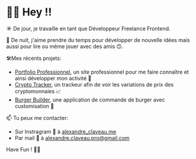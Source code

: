 # 👋🏼 Hey !!

☀️ De jour, je travaille en tant que Développeur Freelance Frontend.

🌙 De nuit, j'aime prendre du temps pour développer de nouvelle idées mais aussi pour lire ou même jouer avec des amis 🙃.

🛠Mes récents projets:
- [Portfolio Professionnel](https://github.com/ClaveauAlex/portfolio), un site professionnel pour me faire connaître et ainsi développer mon activité 🚀
- [Crypto Tracker](https://github.com/ClaveauAlex/nextjs-crypto-api), un trackeur afin de voir les variations de prix des cryptomonnaies 📈
- [Burger Builder](https://github.com/ClaveauAlex/burger-builder), une application de commande de burger avec customisation 🍔

📫 Tu peux me contacter:
- Sur Instragram 📸  à [alexandre_claveau.me](https://www.instagram.com/alexandre_claveau.me/)
- Par mail 📧  à [alexandre.claveau.pro@gmail.com](alexandre.claveau.pro@gmail.com)


Have Fun ! ✌🏼
